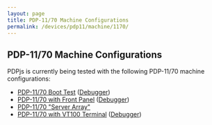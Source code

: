 ```yaml
---
layout: page
title: PDP-11/70 Machine Configurations
permalink: /devices/pdp11/machine/1170/
---
```


PDP-11/70 Machine Configurations
--------------------------------

PDPjs is currently being tested with the following PDP-11/70 machine configurations:

* [PDP-11/70 Boot Test](/devices/pdp11/machine/1170/test/) ([Debugger](/devices/pdp11/machine/1170/test/debugger/))
* [PDP-11/70 with Front Panel](/devices/pdp11/machine/1170/panel) ([Debugger](/devices/pdp11/machine/1170/panel/debugger/))
* [PDP-11/70 "Server Array"](/devices/pdp11/machine/1170/array/)
* [PDP-11/70 with VT100 Terminal](/devices/pdp11/machine/1170/vt100/) ([Debugger](/devices/pdp11/machine/1170/vt100/debugger/))

